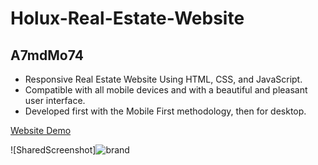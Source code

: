 # Holux-Real-Estate-Website

## A7mdMo74

- Responsive Real Estate Website Using HTML, CSS, and JavaScript.
- Compatible with all mobile devices and with a beautiful and pleasant user interface.
- Developed first with the Mobile First methodology, then for desktop.

[Website Demo](https://holux-a7mdmo74.vercel.app/)

![SharedScreenshot]![brand](https://user-images.githubusercontent.com/68064222/179457083-130a1918-0567-4d39-92a2-a9e449450743.png)

